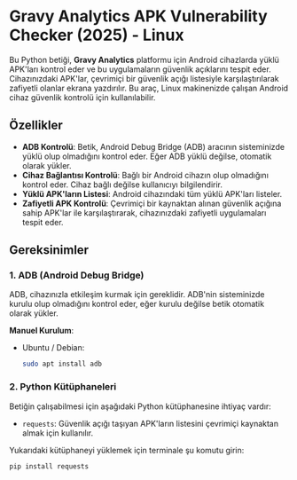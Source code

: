 # Gravy Analytics APK Vulnerability Checker (2025) - Linux

Bu Python betiği, **Gravy Analytics** platformu için Android cihazlarda yüklü APK'ları kontrol eder ve bu uygulamaların güvenlik açıklarını tespit eder. Cihazınızdaki APK'lar, çevrimiçi bir güvenlik açığı listesiyle karşılaştırılarak zafiyetli olanlar ekrana yazdırılır. Bu araç, Linux makinenizde çalışan Android cihaz güvenlik kontrolü için kullanılabilir.

## Özellikler

- **ADB Kontrolü**: Betik, Android Debug Bridge (ADB) aracının sisteminizde yüklü olup olmadığını kontrol eder. Eğer ADB yüklü değilse, otomatik olarak yükler.
- **Cihaz Bağlantısı Kontrolü**: Bağlı bir Android cihazın olup olmadığını kontrol eder. Cihaz bağlı değilse kullanıcıyı bilgilendirir.
- **Yüklü APK'ların Listesi**: Android cihazındaki tüm yüklü APK'ları listeler.
- **Zafiyetli APK Kontrolü**: Çevrimiçi bir kaynaktan alınan güvenlik açığına sahip APK'lar ile karşılaştırarak, cihazınızdaki zafiyetli uygulamaları tespit eder.

## Gereksinimler

### 1. ADB (Android Debug Bridge)
ADB, cihazınızla etkileşim kurmak için gereklidir. ADB'nin sisteminizde kurulu olup olmadığını kontrol eder, eğer kurulu değilse betik otomatik olarak yükler.

**Manuel Kurulum**:

- Ubuntu / Debian:
    ```bash
    sudo apt install adb
    ```

### 2. Python Kütüphaneleri
Betiğin çalışabilmesi için aşağıdaki Python kütüphanesine ihtiyaç vardır:
- `requests`: Güvenlik açığı taşıyan APK'ların listesini çevrimiçi kaynaktan almak için kullanılır.

Yukarıdaki kütüphaneyi yüklemek için terminale şu komutu girin:
```bash
pip install requests
